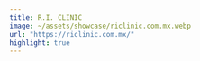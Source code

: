 ```yaml
---
title: R.I. CLINIC
image: ~/assets/showcase/riclinic.com.mx.webp
url: "https://riclinic.com.mx/"
highlight: true
---
```


